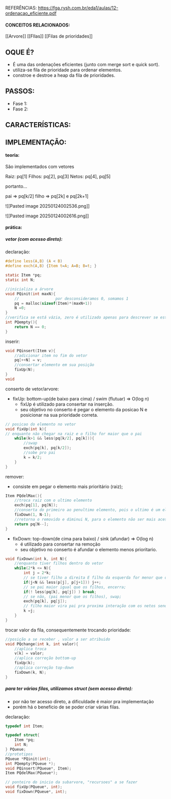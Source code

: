 
REFERÊNCIAS:
https://fga.rysh.com.br/eda1/aulas/12-ordenacao_eficiente.pdf

#### CONCEITOS RELACIONADOS:
[[Arvore]]
[[FIlas]]
[[Filas de prioridades]]
## OQUE É?
- É uma das ordenações eficientes (junto com merge sort e quick sort).
- utiliza-se fila de prioridade para ordenar elementos.
- constroe e destroe a heap da fila de prioridades.

## PASSOS:
- Fase 1: 
- Fase 2:
## CARACTERÍSTICAS:

## IMPLEMENTAÇÃO:
#### teoria:
São implementados com vetores

Raiz: pq[1]
Filhos: pq[2], pq[3]
Netos: pq[4], pq[5]

portanto...

pai =>  pq[k/2]
filho => pq[2k] e pq[2k+1]

![[Pasted image 20250124002536.png]]

![[Pasted image 20250124002616.png]]

#### prática:
##### vetor (com acesso direto):
declaração:
``` C
#define less(A,B) (A < B)
#define exch(A,B) {Item t=A; A=B; B=t; }

static Item *pq;
static int N;

//inicializa a árvore
void PQinit(int maxN){
	//                por desconsideramos 0, somamos 1
	pq = malloc(sizeof(Item)*(maxN+1))
	N =0;
}
//verifica se está vázia, zero é utilizado apenas para descrever se está vazia
int PQempty(){
	return N == 0;
}

```

inserir:
``` C
void PQinsert(Item v){
	//adicionar item no fim do vetor
	pq[++N] = v;
	//consertar elemento em sua posição
	fixUp(N);
}
void 


```
conserto de vetor/arvore:
- fixUp: bottom-up(de baixo para cima) / swim (flutuar) => O(log n)
	- fixUp é utilizado para consertar na inserção.
	- seu objetivo no conserto é pegar o elemento da posicao N e posicionar na sua prioridade correta.
``` C
// posicao do elemento no vetor
void fixUp(int k){
// enquanto não chegar na raiz e o filho for maior que o pai
	while(k>1 && less(pq[k/2], pq[k])){
		//swap
		exch(pq[k], pq[k/2]);
		//sobe pro pai
		k = k/2;
	}
}
```

remover:
- consiste em pegar o elemento mais prioritário (raiz);
``` C
Item PQdelMax(){
	//troca raiz com o ultimo elemento
	exch(pq[1], pq[N]);
	//conserta do primeiro ao penultimo elemento, pois o ultimo é um elemento removido (não acessível)
	fixDown(1, N-1);	
	//retorna o removido e diminui N, para o elemento não ser mais acessível;
	return pq[N--];
}
``` 
- fixDown: top-down(de cima para baixo) / sink (afundar) => O(log n)
	- é utilizado para consertar na remoção
	- seu objetivo no conserto é afundar o elemento menos prioritario.
``` C
void fixDown(int k, int N){
	//enquanto tiver filhos dentro do vetor
	while(2*k <= N){
		int j = 2*k;
		// se tiver filho a direita E filho da esquerda for menor que o da direita, pegamos a posição do filho da direita. 
		if(j<N && less(p[j], p[j+1])) j++;
		// se pai maior igual que os filhos, encerra;
		if(! less(pq[k], pq[j]) ) break;
		// se não, (pai menor que os filhos), swap;
		exch(pq[k], pq[j]);
		// filho maior vira pai pra proxima interação com os netos sendo os novos filhos;
		k =j;
	}
}

```
trocar valor da fila, consequentemente trocando prioridade:
``` C
//posição a se receber , valor a ser atribuido
void PQchange(int k, int valor){
	//aplica troca
	v[k] = valor;
	//aplica correção bottom-up
	fixUp(k);
	//aplica correção top-down
	fixDown(k, N);
}

```
##### para ter várias filas, utilizamos struct (sem acesso direto):
- por não ter acesso direto, a dificuldade é maior pra implementação
- porém há o beneficio de se poder criar várias filas.

declaração:
```C
typedef int Item;

typedef struct{
	Item *pq;
	int N;
} PQueue;
//prototipos
PQueue *PQinit(int);
int PQempty(PQueue *);
void PQinsert(PQueue*, Item);
Item PQdelMax(PQueue*);

// ponteiro do inicio da subarvore, "recursoes" a se fazer
void fixUp(PQueue*, int);
void fixDown(PQueue*, int);


```


